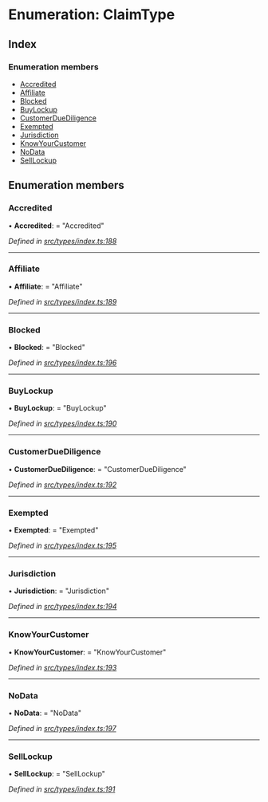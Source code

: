 # Enumeration: ClaimType

## Index

### Enumeration members

* [Accredited](claimtype.md#accredited)
* [Affiliate](claimtype.md#affiliate)
* [Blocked](claimtype.md#blocked)
* [BuyLockup](claimtype.md#buylockup)
* [CustomerDueDiligence](claimtype.md#customerduediligence)
* [Exempted](claimtype.md#exempted)
* [Jurisdiction](claimtype.md#jurisdiction)
* [KnowYourCustomer](claimtype.md#knowyourcustomer)
* [NoData](claimtype.md#nodata)
* [SellLockup](claimtype.md#selllockup)

## Enumeration members

###  Accredited

• **Accredited**: = "Accredited"

*Defined in [src/types/index.ts:188](https://github.com/PolymathNetwork/polymesh-sdk/blob/da32f46a/src/types/index.ts#L188)*

___

###  Affiliate

• **Affiliate**: = "Affiliate"

*Defined in [src/types/index.ts:189](https://github.com/PolymathNetwork/polymesh-sdk/blob/da32f46a/src/types/index.ts#L189)*

___

###  Blocked

• **Blocked**: = "Blocked"

*Defined in [src/types/index.ts:196](https://github.com/PolymathNetwork/polymesh-sdk/blob/da32f46a/src/types/index.ts#L196)*

___

###  BuyLockup

• **BuyLockup**: = "BuyLockup"

*Defined in [src/types/index.ts:190](https://github.com/PolymathNetwork/polymesh-sdk/blob/da32f46a/src/types/index.ts#L190)*

___

###  CustomerDueDiligence

• **CustomerDueDiligence**: = "CustomerDueDiligence"

*Defined in [src/types/index.ts:192](https://github.com/PolymathNetwork/polymesh-sdk/blob/da32f46a/src/types/index.ts#L192)*

___

###  Exempted

• **Exempted**: = "Exempted"

*Defined in [src/types/index.ts:195](https://github.com/PolymathNetwork/polymesh-sdk/blob/da32f46a/src/types/index.ts#L195)*

___

###  Jurisdiction

• **Jurisdiction**: = "Jurisdiction"

*Defined in [src/types/index.ts:194](https://github.com/PolymathNetwork/polymesh-sdk/blob/da32f46a/src/types/index.ts#L194)*

___

###  KnowYourCustomer

• **KnowYourCustomer**: = "KnowYourCustomer"

*Defined in [src/types/index.ts:193](https://github.com/PolymathNetwork/polymesh-sdk/blob/da32f46a/src/types/index.ts#L193)*

___

###  NoData

• **NoData**: = "NoData"

*Defined in [src/types/index.ts:197](https://github.com/PolymathNetwork/polymesh-sdk/blob/da32f46a/src/types/index.ts#L197)*

___

###  SellLockup

• **SellLockup**: = "SellLockup"

*Defined in [src/types/index.ts:191](https://github.com/PolymathNetwork/polymesh-sdk/blob/da32f46a/src/types/index.ts#L191)*
